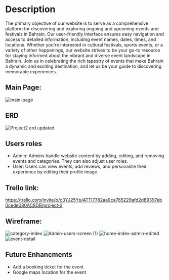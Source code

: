 # Description
The primary objective of our website is to serve as a comprehensive platform for discovering and exploring ongoing and upcoming events and festivals in Bahrain. Our user-friendly interface ensures easy navigation and access to detailed information, including event names, dates, times, and locations. Whether you're interested in cultural festivals, sports events, or a variety of other happenings, our website strives to be your go-to resource for staying informed about the vibrant and diverse event landscape in Bahrain. Join us in celebrating the rich tapestry of events that make Bahrain a dynamic and exciting destination, and let us be your guide to discovering memorable experiences.

## Main Page: 
![main-page](https://github.com/osamajanahi/Project2/assets/128320538/d1f898f4-0e2c-4c79-bda4-1b2f68eb93b4)

## ERD
![Project2 erd updated](https://github.com/osamajanahi/Project2/assets/128320538/4845c534-e184-4d26-94f6-afc257d07064)

## Users roles
- Admin: Admins handle website content by adding, editing, and removing events and categories. They can also adjust user roles.
- User: Users can view events, add reviews, and personalize their experience by editing their profile image.
## Trello link: 
https://trello.com/invite/b/c3YJ25Yp/ATTI7782aa9ca765229afd2d89397eb0cede080AC8DB/project-2

## Wireframe: 
![category-index](https://github.com/osamajanahi/Project2/assets/128320538/b3bf0720-1009-4746-915d-d4e985abb157)
![Admin-users-screen (1)](https://github.com/osamajanahi/Project2/assets/128320538/17de3b76-3553-4d27-8783-f86bf65172b5)
![home-index-admin-edited](https://github.com/osamajanahi/Project2/assets/128320538/d3b1d4d7-7660-4138-8a51-adb6acbcff1a)
![event-detail](https://github.com/osamajanahi/Project2/assets/128320538/1b6ceb2b-b40b-4856-8ab5-6111b0109f05)

## Future Enhancments
- Add a booking ticket for the event
- Google maps location for the event
